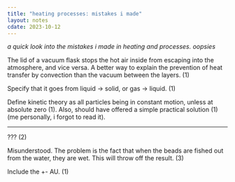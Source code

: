 ```yaml
---
title: "heating processes: mistakes i made"
layout: notes
cdate: 2023-10-12
---
```


*a quick look into the mistakes i made in heating and processes. oopsies*

The lid of a vacuum flask stops the hot air inside from escaping into the atmosphere, and vice versa. A better way to explain the prevention of heat transfer by convection than the vacuum between the layers. (1)

Specify that it goes from liquid → solid, or gas → liquid. (1)

Define kinetic theory as all particles being in constant motion, unless at absolute zero (1). Also, should have offered a simple practical solution (1) (me personally, i forgot to read it).

---

??? (2)

Misunderstood. The problem is the fact that when the beads are fished out from the water, they are wet. This will throw off the result. (3)

Include the +- AU. (1)

